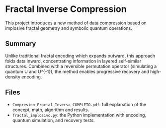 # Fractal Inverse Compression

This project introduces a new method of data compression based on implosive fractal geometry and symbolic quantum operations.

## Summary

Unlike traditional fractal encoding which expands outward, this approach folds data inward, concentrating information in layered self-similar structures. Combined with a reversible permutation operator (simulating a quantum U and U^{-1}), the method enables progressive recovery and high-density encoding.

## Files

- `Compresion_Fractal_Inversa_COMPLETO.pdf`: full explanation of the concept, math, algorithm and results.
- `fractal_implosivo.py`: the Python implementation with encoding, quantum simulation, and recovery tests.